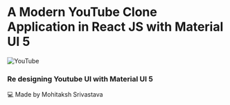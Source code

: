 # A Modern YouTube Clone Application in React JS with Material UI 5

![YouTube](https://i.ibb.co/JchXY5B/final.png)

### Re designing Youtube UI with Material UI 5

💻 Made by Mohitaksh Srivastava
